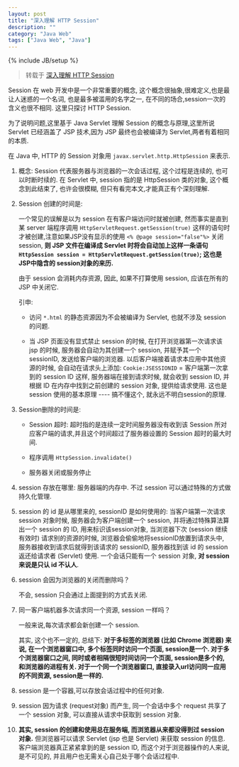 ```yaml
---
layout: post
title: "深入理解 HTTP Session"
description: ""
category: "Java Web"
tags: ["Java Web", "Java"]
---
```

{% include JB/setup %}

> 转载于 [深入理解 HTTP Session](http://lavasoft.blog.51cto.com/62575/275589)

Session 在 web 开发中是一个非常重要的概念, 这个概念很抽象,很难定义,也是最让人迷惑的一个名词, 也是最多被滥用的名字之一, 在不同的场合,session一次的含义也很不相同. 这里只探讨 HTTP Session.

为了说明问题,这里基于 Java Servlet 理解 Session 的概念与原理,这里所说 Servlet 已经涵盖了 JSP 技术,因为 JSP 最终也会被编译为 Servlet,两者有着相同的本质.

在 Java 中, HTTP 的 Session 对象用 `javax.servlet.http.HttpSession` 来表示.

1. 概念: Session 代表服务器与浏览器的一次会话过程, 这个过程是连续的, 也可以时断时续的. 在 Servlet 中, session 指的是 HttpSession 类的对象, 这个概念到此结束了, 也许会很模糊, 但只有看完本文,才能真正有个深刻理解.

2. Session 创建的时间是:

    一个常见的误解是以为 session 在有客户端访问时就被创建, 然而事实是直到某 server 端程序调用 `HttpServletRequest.getSession(true)` 这样的语句时才被创建,注意如果JSP没有显示的使用 `<% @page session="false"%>` 关闭 session, **则 JSP 文件在编译成 Servlet 时将会自动加上这样一条语句 `HttpSession session = HttpServletRequest.getSession(true)`; 这也是JSP中隐含的 session对象的来历.**

    由于 session 会消耗内存资源, 因此, 如果不打算使用 session, 应该在所有的 JSP 中关闭它.

    引申:

    - 访问 `*.html` 的静态资源因为不会被编译为 Servlet, 也就不涉及 session 的问题.

    - 当 JSP 页面没有显式禁止 session 的时候, 在打开浏览器第一次请求该 jsp 的时候, 服务器会自动为其创建一个 session, 并赋予其一个 sessionID, 发送给客户端的浏览器. 以后客户端接着请求本应用中其他资源的时候, 会自动在请求头上添加:
    `Cookie:JSESSIONID` = 客户端第一次拿到的 session ID
    这样, 服务器端在接到请求时候, 就会收到 session ID, 并根据 ID 在内存中找到之前创建的 session 对象, 提供给请求使用. 这也是 session 使用的基本原理 ---- 搞不懂这个, 就永远不明白session的原理.

3. Session删除的时间是:

    - Session 超时: 超时指的是连续一定时间服务器没有收到该 Session 所对应客户端的请求,并且这个时间超过了服务器设置的 Session 超时的最大时间.

    - 程序调用 `HttpSession.invalidate()`

    - 服务器关闭或服务停止

4. session 存放在哪里: 服务器端的内存中. 不过 session 可以通过特殊的方式做持久化管理.

5. session 的 id 是从哪里来的, sessionID 是如何使用的: 当客户端第一次请求 session 对象时候, 服务器会为客户端创建一个 session, 并将通过特殊算法算出一个 session 的 ID, 用来标识该session对象, 当浏览器下次 (session 继续有效时) 请求别的资源的时候, 浏览器会偷偷地将sessionID放置到请求头中, 服务器接收到请求后就得到该请求的 sessionID, 服务器找到该 id 的 session 返还给请求者 (Servlet) 使用. 一个会话只能有一个 session 对象, **对 session 来说是只认 id 不认人**.

6. session 会因为浏览器的关闭而删除吗？

    不会, session 只会通过上面提到的方式去关闭.

7. 同一客户端机器多次请求同一个资源, session 一样吗？

    一般来说,每次请求都会新创建一个 session.

    其实, 这个也不一定的, 总结下: **对于多标签的浏览器 (比如 Chrome 浏览器) 来说, 在一个浏览器窗口中, 多个标签同时访问一个页面, session是一个. 对于多个浏览器窗口之间, 同时或者相隔很短时间访问一个页面, session是多个的, 和浏览器的进程有关. 对于一个同一个浏览器窗口, 直接录入url访问同一应用的不同资源, session是一样的.**

8. session 是一个容器,可以存放会话过程中的任何对象.

9. session 因为请求 (request对象) 而产生, 同一个会话中多个 request 共享了一个 session 对象, 可以直接从请求中获取到 session 对象.

10. **其实, session 的创建和使用总在服务端, 而浏览器从来都没得到过 session 对象.** 但浏览器可以请求 Servlet (jsp 也是 Servlet) 来获取 session 的信息. 客户端浏览器真正紧紧拿到的是 session ID, 而这个对于浏览器操作的人来说, 是不可见的, 并且用户也无需关心自己处于哪个会话过程中.
